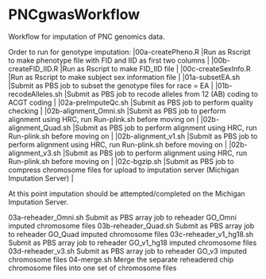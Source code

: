 # PNCgwasWorkflow
Workflow for imputation of PNC genomics data.

Order to run for genotype imputation:
|00a-createPheno.R       |Run as Rscript to make phenotype file with FID and IID as first two columns                                 |
|00b-createFID_IID.R     |Run as Rscript to make FID_IID file                                                                         |
|00c-createSexInfo.R     |Run as Rscript to make subject sex information file                                                         |
|01a-subsetEA.sh         |Submit as PBS job to subset the genotype files for race = EA                                                |
|01b-recodeAlleles.sh    |Submit as PBS job to recode alleles from 12 (AB) coding to ACGT coding                                      |
|02a-preImputeQc.sh      |Submit as PBS job to perform quality checking                                                               |
|02b-alignment_Omni.sh   |Submit as PBS job to perform alignment using HRC, run Run-plink.sh before moving on                         |
|02b-alignment_Quad.sh   |Submit as PBS job to perform alignment using HRC, run Run-plink.sh before moving on                         |
|02b-alignment_v1.sh     |Submit as PBS job to perform alignment using HRC, run Run-plink.sh before moving on                         |
|02b-alignment_v3.sh     |Submit as PBS job to perform alignment using HRC, run Run-plink.sh before moving on                         |
|02c-bgzip.sh            |Submit as PBS job to compress chromosome files for upload to imputation server (Michigan Imputation Server) |

At this point imputation should be attempted/completed on the Michigan Imputation Server.

03a-reheader_Omni.sh     Submit as PBS array job to reheader GO_Omni imputed chromosome files
03b-reheader_Quad.sh     Submit as PBS array job to reheader GO_Quad imputed chromosome files
03c-reheader_v1_hg18.sh Submit as PBS array job to reheader GO_v1_hg18 imputed chromosome files
03d-reheader_v3.sh      Submit as PBS array job to reheader GO_v3 imputed chromosome files
04-merge.sh             Merge the separate reheadered chip chromosome files into one set of chromosome files
